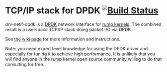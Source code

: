 TCP/IP stack for DPDK [![Build Status](https://travis-ci.org/rumpkernel/drv-netif-dpdk.png?branch=master)](https://travis-ci.org/rumpkernel/drv-netif-dpdk)
=====================

drv-netif-dpdk is a [DPDK](http://dpdk.org) network interface for [rump
kernels](http://rumpkernel.org).  The combined result is a userspace
TCP/IP stack doing packet I/O via DPDK.

See [the wiki page](http://wiki.rumpkernel.org/Repo:-drv-netif-dpdk) for more
information and instructions.

Note: you need expert level knowledge for using the DPDK driver and
especially for tuning it to achieve high performance.  It is unlikely
that you will find anyone in the rump kernel open source community
willing to do that consulting for free.
